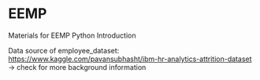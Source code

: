 # EEMP
Materials for EEMP Python Introduction

Data source of employee_dataset: https://www.kaggle.com/pavansubhasht/ibm-hr-analytics-attrition-dataset
 -> check for more background information
